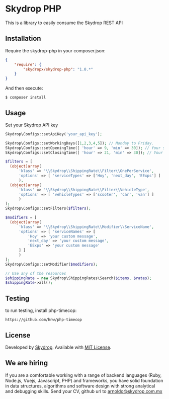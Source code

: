 # Skydrop PHP
This is a library to easily consume the Skydrop REST API

## Installation

Require the skydrop-php in your composer.json:

```json
{
    "require": {
        "skydropx/skydrop-php": "1.0.*"
    }
}
```

And then execute:

    $ composer install

## Usage

Set your Skydrop API key

```php
Skydrop\Configs::setApiKey('your_api_key');
```
```php
Skydrop\Configs::setWorkingDays([1,2,3,4,5]); // Monday to Friday.
Skydrop\Configs::setOpeningTime([ 'hour' => 9, 'min' => 30]); // Your shop opening time.
Skydrop\Configs::setClosingTime([ 'hour' => 21, 'min' => 30]); // Your shop closin time.

$filters = [
  (object)array(
      'klass' => '\\Skydrop\\ShippingRate\\Filter\\OnePerService',
      'options' => [ 'serviceTypes' => ['Hoy', 'next_day', 'EExps'] ]
      ),
  (object)array(
      'klass' => '\\Skydrop\\ShippingRate\\Filter\\VehicleType',
      'options' => [ 'vehicleTypes' => ['scooter', 'car', 'van'] ]
      )
];
Skydrop\Configs::setFilters($filters);

$modifiers = [
  (object)array(
      'klass' => '\\Skydrop\\ShippingRate\\Modifier\\ServiceName',
      'options' => [ 'serviceNames' => [
          'Hoy' => 'your custom message',
          'next_day' => 'your custom message',
          'EExps' => 'your custom message'
      ] ]
      )
];
Skydrop\Configs::setModifier($modifiers);

// Use any of the resources
$shippingRate = new Skydrop\ShippingRates\Search($items, $rates);
$shippingRate->all();
```

## Testing

to run testing, install php-timecop:
```
https://github.com/hnw/php-timecop
```

License
-------
Developed by [Skydrop](http://www.skydrop.com.mx). Available with [MIT License](LICENSE).

We are hiring
-------------

If you are a comfortable working with a range of backend languages (Ruby, Node.js, Vuejs, Javascript, PHP) and frameworks,
you have solid foundation in data structures, algorithms and software design with strong analytical and debugging skills.
Send your CV, github url to arnoldo@skydrop.com.mx
